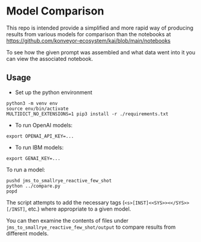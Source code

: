 # Model Comparison

This repo is intended provide a simplified and more rapid way of producing results from various models for comparison than the notebooks at https://github.com/konveyor-ecosystem/kai/blob/main/notebooks

To see how the given prompt was assembled and what data went into it you can view the associated notebook.

## Usage
- Set up the python environment
```
python3 -m venv env
source env/bin/activate
MULTIDICT_NO_EXTENSIONS=1 pip3 install -r ./requirements.txt
```

- To run OpenAI models:
```
export OPENAI_API_KEY=...
```

- To run IBM models:
```
export GENAI_KEY=...
```

To run a model:
```
pushd jms_to_smallrye_reactive_few_shot
python ../compare.py
popd
```

The script attempts to add the necessary tags (`<s>[INST]<<SYS>><</SYS>>[/INST]`, etc.) where appropriate to a given model.

You can then examine the contents of files under `jms_to_smallrye_reactive_few_shot/output` to compare results from different models.
